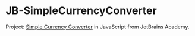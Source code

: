 # JB-SimpleCurrencyConverter
Project: [Simple Currency Converter](https://hyperskill.org/projects/231) in JavaScript from JetBrains Academy.
